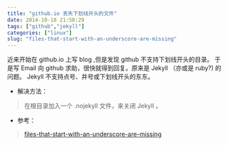 ```yaml
---
title: "github.io 丢失下划线开头的文件"
date: 2014-10-18 21:58:29
tags: ["github","jekyll"]
categories: ["linux"]
slug: "files-that-start-with-an-underscore-are-missing"
---
```




近来开始在 github.io 上写 blog ,但是发现 github 不支持下划线开头的目录。
于是写 Email 向 github 求助，很快就得到回复。原来是 Jekyll （亦或是
ruby?) 的 问题。 Jekyll 不支持点号、井号或下划线开头的东东。

-   解决方法：

> 在根目录加入一个 .nojekyll 文件，来关闭 Jekyll 。

-   参考：

> [files-that-start-with-an-underscore-are-missing](https://help.github.com/articles/files-that-start-with-an-underscore-are-missing/)
